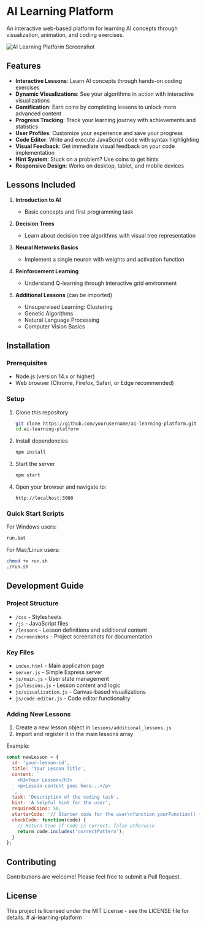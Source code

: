 # AI Learning Platform

An interactive web-based platform for learning AI concepts through visualization, animation, and coding exercises.

![AI Learning Platform Screenshot](screenshots/main-screen.png)

## Features

- **Interactive Lessons**: Learn AI concepts through hands-on coding exercises
- **Dynamic Visualizations**: See your algorithms in action with interactive visualizations
- **Gamification**: Earn coins by completing lessons to unlock more advanced content
- **Progress Tracking**: Track your learning journey with achievements and statistics
- **User Profiles**: Customize your experience and save your progress
- **Code Editor**: Write and execute JavaScript code with syntax highlighting
- **Visual Feedback**: Get immediate visual feedback on your code implementation
- **Hint System**: Stuck on a problem? Use coins to get hints
- **Responsive Design**: Works on desktop, tablet, and mobile devices

## Lessons Included

1. **Introduction to AI**
   - Basic concepts and first programming task

2. **Decision Trees**
   - Learn about decision tree algorithms with visual tree representation

3. **Neural Networks Basics**
   - Implement a single neuron with weights and activation function

4. **Reinforcement Learning**
   - Understand Q-learning through interactive grid environment

5. **Additional Lessons** (can be imported)
   - Unsupervised Learning: Clustering
   - Genetic Algorithms
   - Natural Language Processing
   - Computer Vision Basics

## Installation

### Prerequisites

- Node.js (version 14.x or higher)
- Web browser (Chrome, Firefox, Safari, or Edge recommended)

### Setup

1. Clone this repository
   ```bash
   git clone https://github.com/yourusername/ai-learning-platform.git
   cd ai-learning-platform
   ```

2. Install dependencies
   ```bash
   npm install
   ```

3. Start the server
   ```bash
   npm start
   ```

4. Open your browser and navigate to:
   ```
   http://localhost:3000
   ```

### Quick Start Scripts

For Windows users:
```bash
run.bat
```

For Mac/Linux users:
```bash
chmod +x run.sh
./run.sh
```

## Development Guide

### Project Structure

- `/css` - Stylesheets
- `/js` - JavaScript files
- `/lessons` - Lesson definitions and additional content
- `/screenshots` - Project screenshots for documentation

### Key Files

- `index.html` - Main application page
- `server.js` - Simple Express server
- `js/main.js` - User state management
- `js/lessons.js` - Lesson content and logic
- `js/visualization.js` - Canvas-based visualizations
- `js/code-editor.js` - Code editor functionality

### Adding New Lessons

1. Create a new lesson object in `lessons/additional_lessons.js`
2. Import and register it in the main lessons array

Example:
```javascript
const newLesson = {
  id: 'your-lesson-id',
  title: 'Your Lesson Title',
  content: `
    <h3>Your Lesson</h3>
    <p>Lesson content goes here...</p>
  `,
  task: 'Description of the coding task',
  hint: 'A helpful hint for the user',
  requiredCoins: 50,
  starterCode: '// Starter code for the user\nfunction yourFunction() {\n  // Code here\n}',
  checkCode: function(code) {
    // Return true if code is correct, false otherwise
    return code.includes('correctPattern');
  }
};
```

## Contributing

Contributions are welcome! Please feel free to submit a Pull Request.

## License

This project is licensed under the MIT License - see the LICENSE file for details.
#   a i - l e a r n i n g - p l a t f o r m 
 
 